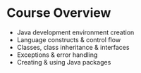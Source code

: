 # Course Overview
* Java development environment creation
* Language constructs & control flow
* Classes, class inheritance & interfaces
* Exceptions & error handling
* Creating & using Java packages
